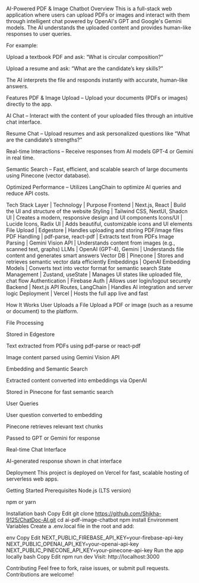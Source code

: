 AI-Powered PDF & Image Chatbot
Overview
This is a full-stack web application where users can upload PDFs or images and interact with them through intelligent chat powered by OpenAI's GPT and Google's Gemini models. The AI understands the uploaded content and provides human-like responses to user queries.

For example:

Upload a textbook PDF and ask: “What is circular composition?”

Upload a resume and ask: “What are the candidate’s key skills?”

The AI interprets the file and responds instantly with accurate, human-like answers.

Features
PDF & Image Upload – Upload your documents (PDFs or images) directly to the app.

AI Chat – Interact with the content of your uploaded files through an intuitive chat interface.

Resume Chat – Upload resumes and ask personalized questions like “What are the candidate’s strengths?”

Real-time Interactions – Receive responses from AI models GPT-4 or Gemini in real time.

Semantic Search – Fast, efficient, and scalable search of large documents using Pinecone (vector database).

Optimized Performance – Utilizes LangChain to optimize AI queries and reduce API costs.

Tech Stack
Layer | Technology | Purpose
Frontend | Next.js, React | Build the UI and structure of the website
Styling | Tailwind CSS, NextUI, Shadcn UI | Creates a modern, responsive design and UI components
Icons/UI | Lucide Icons, Radix UI | Adds beautiful, customizable icons and UI elements
File Upload | Edgestore | Handles uploading and storing PDF/image files
PDF Handling | pdf-parse, react-pdf | Extracts text from PDFs
Image Parsing | Gemini Vision API | Understands content from images (e.g., scanned text, graphs)
LLMs | OpenAI (GPT-4), Gemini | Understands file content and generates smart answers
Vector DB | Pinecone | Stores and retrieves semantic vector data efficiently
Embeddings | OpenAI Embedding Models | Converts text into vector format for semantic search
State Management | Zustand, useState | Manages UI states like uploaded file, chat flow
Authentication | Firebase Auth | Allows user login/logout securely
Backend | Next.js API Routes, LangChain | Handles AI integration and server logic
Deployment | Vercel | Hosts the full app live and fast

How It Works
User Uploads a File
Upload a PDF or image (such as a resume or document) to the platform.

File Processing

Stored in Edgestore

Text extracted from PDFs using pdf-parse or react-pdf

Image content parsed using Gemini Vision API

Embedding and Semantic Search

Extracted content converted into embeddings via OpenAI

Stored in Pinecone for fast semantic search

User Queries

User question converted to embedding

Pinecone retrieves relevant text chunks

Passed to GPT or Gemini for response

Real-time Chat Interface

AI-generated response shown in chat interface

Deployment
This project is deployed on Vercel for fast, scalable hosting of serverless web apps.

Getting Started
Prerequisites
Node.js (LTS version)

npm or yarn

Installation
bash
Copy
Edit
git clone https://github.com/Shikha-9125/ChatDoc-AI.git
cd ai-pdf-image-chatbot
npm install
Environment Variables
Create a .env.local file in the root and add:

env
Copy
Edit
NEXT_PUBLIC_FIREBASE_API_KEY=your-firebase-api-key
NEXT_PUBLIC_OPENAI_API_KEY=your-openai-api-key
NEXT_PUBLIC_PINECONE_API_KEY=your-pinecone-api-key
Run the app locally
bash
Copy
Edit
npm run dev
Visit: http://localhost:3000

Contributing
Feel free to fork, raise issues, or submit pull requests. Contributions are welcome!
